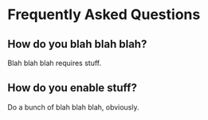 Frequently Asked Questions
==========================

How do you blah blah blah?
----------

Blah blah blah requires stuff.


How do you enable stuff?
------------------------

Do a bunch of blah blah blah, obviously.